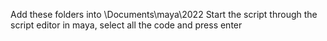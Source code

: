Add these folders into \Documents\maya\2022
Start the script through the script editor in maya, select all the code and press enter
